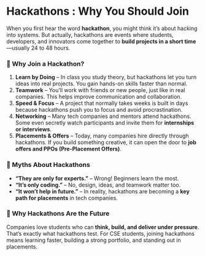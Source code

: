 

# Hackathons : Why You Should Join

When you first hear the word **hackathon**, you might think it’s about hacking into systems. But actually, hackathons are events where students, developers, and innovators come together to **build projects in a short time**—usually 24 to 48 hours.

### 🌟 Why Join a Hackathon?

1. **Learn by Doing** – In class you study theory, but hackathons let you turn ideas into real projects. You gain hands-on skills faster than normal.
2. **Teamwork** – You’ll work with friends or new people, just like in real companies. This helps improve communication and collaboration.
3. **Speed & Focus** – A project that normally takes weeks is built in days because hackathons push you to focus and avoid procrastination.
4. **Networking** – Many tech companies and mentors attend hackathons. Some even secretly watch participants and invite them for **internships or interviews**.
5. **Placements & Offers** – Today, many companies hire directly through hackathons. If you build something creative, it can open the door to **job offers and PPOs (Pre-Placement Offers)**.

### 🚩 Myths About Hackathons

* **“They are only for experts.”** – Wrong! Beginners learn the most.
* **“It’s only coding.”** – No, design, ideas, and teamwork matter too.
* **“It won’t help in future.”** – In reality, hackathons are becoming a **key path for placements** in tech companies.

### 🔮 Why Hackathons Are the Future

Companies love students who can **think, build, and deliver under pressure**. That’s exactly what hackathons test. For CSE students, joining hackathons means learning faster, building a strong portfolio, and standing out in placements.

